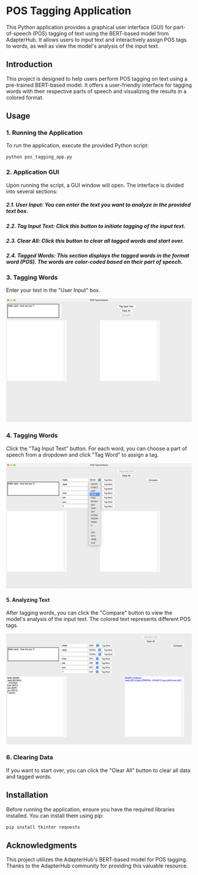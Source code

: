 # POS Tagging Application
This Python application provides a graphical user interface (GUI) for part-of-speech (POS) tagging of text using the BERT-based model from AdapterHub. It allows users to input text and interactively assign POS tags to words, as well as view the model's analysis of the input text.

## Introduction
This project is designed to help users perform POS tagging on text using a pre-trained BERT-based model. It offers a user-friendly interface for tagging words with their respective parts of speech and visualizing the results in a colored format.

## Usage

### 1. Running the Application
To run the application, execute the provided Python script:

```python
python pos_tagging_app.py
```

### 2. Application GUI
Upon running the script, a GUI window will open. The interface is divided into several sections:

##### 2.1. User Input: You can enter the text you want to analyze in the provided text box.

##### 2.2. Tag Input Text: Click this button to initiate tagging of the input text.

##### 2.3. Clear All: Click this button to clear all tagged words and start over.

##### 2.4. Tagged Words: This section displays the tagged words in the format word (POS). The words are color-coded based on their part of speech.

### 3. Tagging Words
Enter your text in the "User Input" box.

<img src="https://github.com/gonzalovaldenebro/NaturalLanguageProcessing-Portfolio/blob/main/Part%204%20-%20Lexical%20Syntax%20and%20Semantics/Project/Images/2.png" alt="Alt text" width="600"/>

### 4. Tagging Words
Click the "Tag Input Text" button.
For each word, you can choose a part of speech from a dropdown and click "Tag Word" to assign a tag.

<img src="https://github.com/gonzalovaldenebro/NaturalLanguageProcessing-Portfolio/blob/main/Part%204%20-%20Lexical%20Syntax%20and%20Semantics/Project/Images/3.png" alt="Alt text" width="600"/>

#### 5. Analyzing Text
After tagging words, you can click the "Compare" button to view the model's analysis of the input text. The colored text represents different POS tags.

<img src="https://github.com/gonzalovaldenebro/NaturalLanguageProcessing-Portfolio/blob/main/Part%204%20-%20Lexical%20Syntax%20and%20Semantics/Project/Images/5.png" alt="Alt text" width="600"/>

### 6. Clearing Data
If you want to start over, you can click the "Clear All" button to clear all data and tagged words.



## Installation
Before running the application, ensure you have the required libraries installed. You can install them using pip:

```python
pip install tkinter requests
```

## Acknowledgments
This project utilizes the AdapterHub's BERT-based model for POS tagging. Thanks to the AdapterHub community for providing this valuable resource.